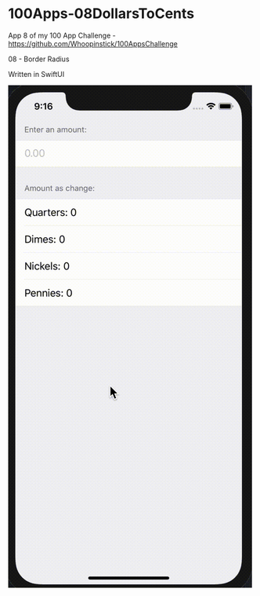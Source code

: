 # 100Apps-08DollarsToCents

App 8 of my 100 App Challenge - https://github.com/Whoopinstick/100AppsChallenge

08 - Border Radius

Written in SwiftUI

![D2C](./DollarsToCents.gif)
